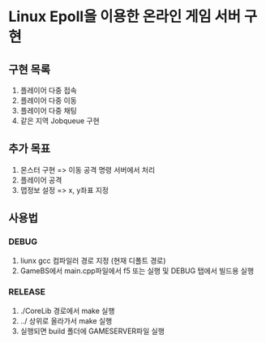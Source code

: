 # Linux Epoll을 이용한 온라인 게임 서버 구현

## 구현 목록

1. 플레이어 다중 접속
2. 플레이어 다중 이동
3. 플레이어 다중 채팅
4. 같은 지역 Jobqueue 구현

## 추가 목표 

1. 몬스터 구현 => 이동 공격 명령 서버에서 처리
2. 플레이어 공격 
3. 맵정보 설정 => x, y좌표 지정

## 사용법 

### DEBUG

1. liunx gcc 컴파일러 경로 지정 (현재 디폴트 경로)
2. GameBS에서 main.cpp파일에서 f5 또는 실행 및 DEBUG 탭에서 빌드용 실행

### RELEASE

1. ./CoreLib 경로에서 make 실행
2. ../ 상위로 올라가서 make 실행
3. 실행되면 build 폴더에 GAMESERVER파일 실행